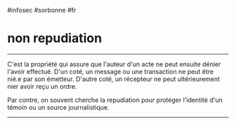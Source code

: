 #infosec #sorbonne #fr 
# non repudiation
---
C'est la propriété qui assure que l'auteur d'un acte ne peut ensuite dénier l'avoir effectué. D'un coté, un message ou une transaction ne peut être nié.e par son émetteur. D'autre coté, un récepteur ne peut ultérieurement nier avoir reçu un ordre.

Par contre, on souvent cherche la repudiation pour protéger l'identité d'un témoin ou un source journalistique. 

---

